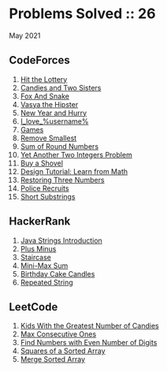 # Problems Solved :: 26
May 2021

CodeForces
-----------------
1. [Hit the Lottery](https://codeforces.com/problemset/problem/996/A)
1. [Candies and Two Sisters](https://codeforces.com/problemset/problem/1335/A)
1. [Fox And Snake](https://codeforces.com/problemset/problem/510/A)
1. [Vasya the Hipster](https://codeforces.com/problemset/problem/581/A)
1. [New Year and Hurry](https://codeforces.com/problemset/problem/750/A)
1. [I_love_%username%](https://codeforces.com/problemset/problem/155/A)
1. [Games](https://codeforces.com/problemset/problem/268/A)
1. [Remove Smallest](https://codeforces.com/problemset/problem/1399/A)
1. [Sum of Round Numbers](https://codeforces.com/contest/1352/problem/A)
1. [Yet Another Two Integers Problem](https://codeforces.com/problemset/problem/1409/A)
1. [Buy a Shovel](https://codeforces.com/problemset/problem/732/A)
1. [Design Tutorial: Learn from Math](https://codeforces.com/problemset/problem/472/A)
1. [Restoring Three Numbers](https://codeforces.com/problemset/problem/1154/A)
1. [Police Recruits](https://codeforces.com/problemset/problem/427/A)
1. [Short Substrings](https://codeforces.com/problemset/problem/1367/A)

HackerRank
-----------------
1. [Java Strings Introduction](https://www.hackerrank.com/challenges/java-strings-introduction/problem)
1. [Plus Minus](https://www.hackerrank.com/challenges/plus-minus/problem)
1. [Staircase](https://www.hackerrank.com/challenges/staircase/problem)
1. [Mini-Max Sum](https://www.hackerrank.com/challenges/mini-max-sum/problem)
1. [Birthday Cake Candles](https://www.hackerrank.com/challenges/birthday-cake-candles/problem)
1. [Repeated String](https://www.hackerrank.com/challenges/repeated-string/problem)

LeetCode
-----------------
1. [Kids With the Greatest Number of Candies](https://leetcode.com/problems/kids-with-the-greatest-number-of-candies/)
1. [Max Consecutive Ones](https://leetcode.com/explore/learn/card/fun-with-arrays/521/introduction/3238/)
1. [Find Numbers with Even Number of Digits](https://leetcode.com/explore/learn/card/fun-with-arrays/521/introduction/3237/)
1. [Squares of a Sorted Array](https://leetcode.com/explore/learn/card/fun-with-arrays/521/introduction/3240/)
1. [Merge Sorted Array](https://leetcode.com/explore/learn/card/fun-with-arrays/525/inserting-items-into-an-array/3253/)